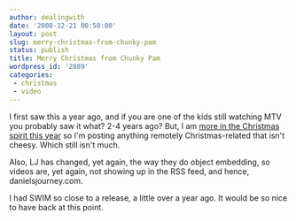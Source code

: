 ```yaml
---
author: dealingwith
date: '2008-12-21 00:50:00'
layout: post
slug: merry-christmas-from-chunky-pam
status: publish
title: Merry Christmas from Chunky Pam
wordpress_id: '2889'
categories:
 - christmas
 - video
---
```


I first saw this a year ago, and if you are one of the kids still watching MTV you probably saw it what? 2-4 years ago? But, I am [more in the Christmas spirit this year][1] so I'm posting anything remotely Christmas-related that isn't cheesy. Which still isn't much.

Also, LJ has changed, yet again, the way they do object embedding, so videos are, yet again, not showing up in the RSS feed, and hence, danielsjourney.com.

I had SWIM so close to a release, a little over a year ago. It would be so nice to have back at this point.

   [1]: http://carissabyers.blogspot.com/2008/12/christmas-is-coming.html

